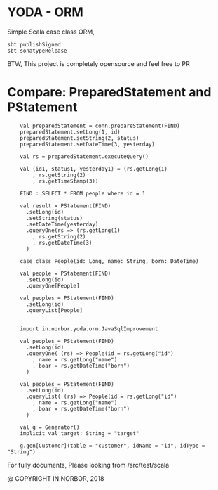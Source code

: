 YODA - ORM
==========
Simple Scala case class ORM, 
 
```Publish Command
sbt publishSigned
sbt sonatypeRelease
``` 


BTW, This project is completely opensource and feel free to PR


Compare: PreparedStatement and PStatement
========

```PrepareStatement
    val preparedStatement = conn.prepareStatement(FIND)
    preparedStatement.setLong(1, id)
    preparedStatement.setString(2, status)
    preparedStatement.setDateTime(3, yesterday)
    
    val rs = preparedStatement.executeQuery()

    val (id1, status1, yesterday1) = (rs.getLong(1)
        , rs.getString(2)
        , rs.getTimeStamp(3))
```

```PStatement
    FIND : SELECT * FROM people where id = 1
    
    val result = PStatement(FIND)
      .setLong(id)
      .setString(status)
      .setDateTime(yesterday)
      .queryOne(rs => (rs.getLong(1)
        , rs.getString(2)
        , rs.getDateTime(3)
      ) 

    case class People(id: Long, name: String, born: DateTime)
    
    val people = PStatement(FIND)
      .setLong(id)
      .queryOne[People]
      
    val peoples = PStatement(FIND)
      .setLong(id)
      .queryList[People]
      
    
    import in.norbor.yoda.orm.JavaSqlImprovement
      
    val peoples = PStatement(FIND)
      .setLong(id)
      .queryOne( (rs) => People(id = rs.getLong("id")
        , name = rs.getLong("name")
        , boar = rs.getDateTime("born")
      )
      
    val peoples = PStatement(FIND)
      .setLong(id)
      .queryList( (rs) => People(id = rs.getLong("id")
        , name = rs.getLong("name")
        , boar = rs.getDateTime("born")
      )
```

```Generate Stub
    val g = Generator()
    implicit val target: String = "target"

    g.gen[Customer](table = "customer", idName = "id", idType = "String")
```

For fully documents, Please looking from /src/test/scala



@ COPYRIGHT IN.NORBOR, 2018
